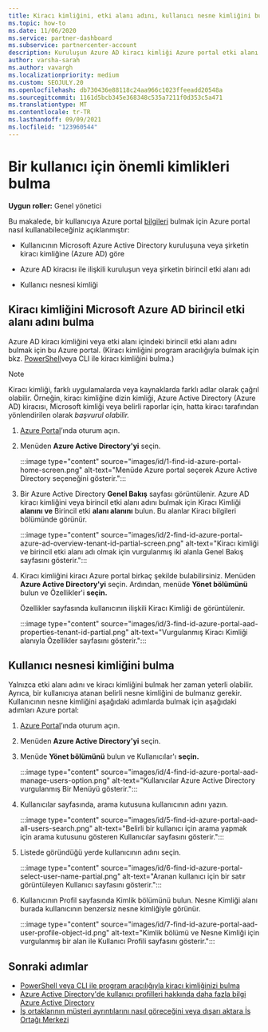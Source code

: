 ```yaml
---
title: Kiracı kimliğini, etki alanı adını, kullanıcı nesne kimliğini bulma
ms.topic: how-to
ms.date: 11/06/2020
ms.service: partner-dashboard
ms.subservice: partnercenter-account
description: Kuruluşun Azure AD kiracı kimliği Azure portal etki alanı adı veya belirli bir kullanıcı nesnesi kimliği gibi kimlikleri nasıl bulamıyorum? Bazı görevler bu bilgilere ihtiyaç gösterir.
author: varsha-sarah
ms.author: vavargh
ms.localizationpriority: medium
ms.custom: SEOJULY.20
ms.openlocfilehash: db730436e88118c24aa966c1023ffeeadd20548a
ms.sourcegitcommit: 1161d5bcb345e368348c535a7211f0d353c5a471
ms.translationtype: MT
ms.contentlocale: tr-TR
ms.lasthandoff: 09/09/2021
ms.locfileid: "123960544"
---
```

# <a name="locate-important-ids-for-a-user"></a>Bir kullanıcı için önemli kimlikleri bulma

**Uygun roller:** Genel yönetici

Bu makalede, bir kullanıcıya Azure portal [bilgileri](https://portal.azure.com/) bulmak için Azure portal nasıl kullanabileceğiniz açıklanmıştır:

- Kullanıcının Microsoft Azure Active Directory kuruluşuna veya şirketin kiracı kimliğine (Azure AD) göre

- Azure AD kiracısı ile ilişkili kuruluşun veya şirketin birincil etki alanı adı

- Kullanıcı nesnesi kimliği

## <a name="find-the-microsoft-azure-ad-tenant-id-and-primary-domain-name"></a>Kiracı kimliğini Microsoft Azure AD birincil etki alanı adını bulma

Azure AD kiracı kimliğini veya etki alanı içindeki birincil etki alanı adını bulmak için bu Azure portal. (Kiracı kimliğini program aracılığıyla bulmak için bkz. [PowerShell](/azure/active-directory/fundamentals/active-directory-how-to-find-tenant#find-tenant-id-with-powershell)veya CLI ile kiracı kimliğini bulma.)

> [!NOTE]
> Kiracı kimliği, farklı uygulamalarda veya kaynaklarda farklı adlar olarak çağrıl olabilir. Örneğin, kiracı kimliğine dizin kimliği, Azure Active Directory (Azure AD) kiracısı, Microsoft kimliği veya belirli raporlar için, hatta kiracı tarafından yönlendirilen olarak *başvurul olabilir.*

1. [Azure Portal](https://portal.azure.com/)’ında oturum açın.

2. Menüden **Azure Active Directory'yi** seçin.

   :::image type="content" source="images/id/1-find-id-azure-portal-home-screen.png" alt-text="Menüde Azure portal seçerek Azure Active Directory seçeneğini gösterir.":::

3. Bir Azure Active Directory **Genel Bakış** sayfası görüntülenir. Azure AD kiracı kimliğini veya birincil etki alanı adını bulmak için Kiracı Kimliği **alanını ve** Birincil etki **alanı alanını** bulun. Bu alanlar Kiracı bilgileri bölümünde görünür.

   :::image type="content" source="images/id/2-find-id-azure-portal-azure-ad-overview-tenant-id-partial-screen.png" alt-text="Kiracı kimliği ve birincil etki alanı adı olmak için vurgulanmış iki alanla Genel Bakış sayfasını gösterir.":::

4. Kiracı kimliğini kiracı Azure portal birkaç şekilde bulabilirsiniz. Menüden **Azure Active Directory'yi** seçin. Ardından, menüde **Yönet bölümünü** bulun ve Özellikler'i **seçin.**

   Özellikler sayfasında kullanıcının ilişkili Kiracı Kimliği de görüntülenir.

   :::image type="content" source="images/id/3-find-id-azure-portal-aad-properties-tenant-id-partial.png" alt-text="Vurgulanmış Kiracı Kimliği alanıyla Özellikler sayfasını gösterir.":::

## <a name="find-the-user-object-id"></a>Kullanıcı nesnesi kimliğini bulma

Yalnızca etki alanı adını ve kiracı kimliğini bulmak her zaman yeterli olabilir. Ayrıca, bir kullanıcıya atanan belirli nesne kimliğini de bulmanız gerekir. Kullanıcının nesne kimliğini aşağıdaki adımlarda bulmak için aşağıdaki adımları Azure portal:

1. [Azure Portal](https://portal.azure.com/)’ında oturum açın.

2. Menüden **Azure Active Directory'yi** seçin.

3. Menüde **Yönet bölümünü** bulun ve Kullanıcılar'ı **seçin.**

      :::image type="content" source="images/id/4-find-id-azure-portal-aad-manage-users-option.png" alt-text="Kullanıcılar Azure Active Directory vurgulanmış Bir Menüyü gösterir.":::

4. Kullanıcılar sayfasında, arama kutusuna kullanıcının adını yazın.

      :::image type="content" source="images/id/5-find-id-azure-portal-aad-all-users-search.png" alt-text="Belirli bir kullanıcı için arama yapmak için arama kutusunu gösteren Kullanıcılar sayfasını gösterir.":::

5. Listede göründüğü yerde kullanıcının adını seçin.  

      :::image type="content" source="images/id/6-find-id-azure-portal-select-user-name-partial.png" alt-text="Aranan kullanıcı için bir satır görüntüleyen Kullanıcı sayfasını gösterir.":::

6. Kullanıcının Profil sayfasında Kimlik bölümünü bulun. Nesne Kimliği alanı burada kullanıcının benzersiz nesne kimliğiyle görünür.

      :::image type="content" source="images/id/7-find-id-azure-portal-aad-user-profile-object-id.png" alt-text="Kimlik bölümü ve Nesne Kimliği için vurgulanmış bir alan ile Kullanıcı Profili sayfasını gösterir.":::

## <a name="next-steps"></a>Sonraki adımlar

- [PowerShell veya CLI ile program aracılığıyla kiracı kimliğinizi bulma](/azure/active-directory/fundamentals/active-directory-how-to-find-tenant)
- [Azure Active Directory'de kullanıcı profilleri hakkında daha fazla bilgi Azure Active Directory](/azure/active-directory/fundamentals/active-directory-users-profile-azure-portal)
- [İş ortaklarının müşteri ayrıntılarını nasıl göreceğini veya dışarı aktara İş Ortağı Merkezi](see-your-customer-list.md)

